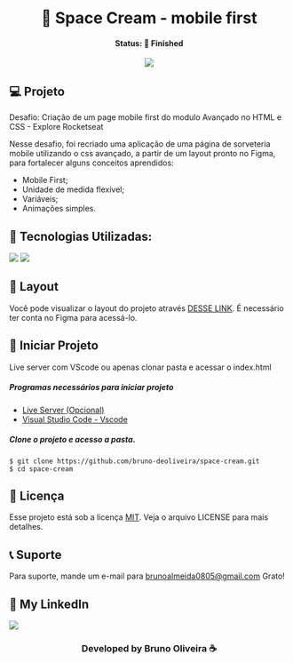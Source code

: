 <h1 align="center"> 🍦 Space Cream - mobile first </h1>
<h4 align="center"> Status: 🚀 Finished </h4>

<p align="center">
  <img src="https://github.com/bruno-deoliveira/space-cream/assets/109918729/e4b12d2b-d8a3-4b16-889a-35919571b0dc"
</p>


## 💻 Projeto
Desafio: Criação de um page mobile first do modulo Avançado no HTML e CSS - Explore Rocketseat

Nesse desafio, foi recriado uma aplicação de uma página de sorveteria mobile utilizando o css avançado, a partir de um layout pronto no Figma, para fortalecer alguns conceitos aprendidos:
- Mobile First;
- Unidade de medida flexível;
- Variáveis;
- Animações simples.

## 🚀 Tecnologias Utilizadas:
<div>
  <img src="https://img.shields.io/badge/HTML5-E34F26?style=for-the-badge&logo=html5&logoColor=white"/>
  <img src="https://img.shields.io/badge/CSS3-1572B6?style=for-the-badge&logo=css3&logoColor=white"/>
</div>

## 🔖 Layout
Você pode visualizar o layout do projeto através [DESSE LINK](https://www.figma.com/file/hBUWF6WigGSpEBHmvS7OSh/Stage-03---Mobile-First-(Copy)?type=design&node-id=0-1&mode=design&t=TA6T5XPDLSzpC9sY-0). É necessário ter conta no Figma para acessá-lo.

## 💾 Iniciar Projeto
Live server com VScode ou apenas clonar pasta e acessar o index.html
<h5> Programas necessários para iniciar projeto </h5>

- [Live Server (Opcional)](https://marketplace.visualstudio.com/items?itemName=ritwickdey.LiveServer)
- [Visual Studio Code - Vscode](https://code.visualstudio.com/)

<h5> Clone o projeto e acesso a pasta. </h5>

```
$ git clone https://github.com/bruno-deoliveira/space-cream.git
$ cd space-cream
```
## 📝 Licença
Esse projeto está sob a licença [MIT](https://github.com/bruno-deoliveira/space-cream/new/main). Veja o arquivo LICENSE para mais detalhes.

## 📞 Suporte
Para suporte, mande um e-mail para brunoalmeida0805@gmail.com Grato!

## 🔎 My LinkedIn 
<a href="https://www.linkedin.com/in/bruno-almeida-deoliveira"><img src="https://img.shields.io/badge/LinkedIn-0077B5?style=for-the-badge&logo=linkedin&logoColor=white"/></a>

<h3 align="center">Developed by Bruno Oliveira ☕</h3>
